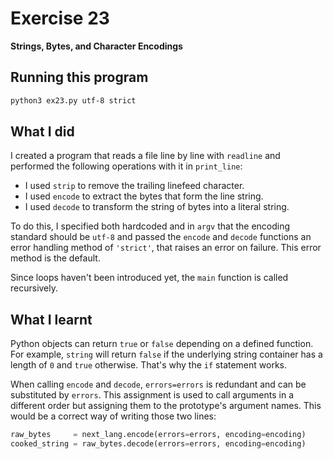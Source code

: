 # Exercise 23

**Strings, Bytes, and Character Encodings**

## Running this program

```sh
python3 ex23.py utf-8 strict
```

## What I did

I created a program that reads a file line by line with `readline` and performed the following operations with it in `print_line`:

- I used `strip` to remove the trailing linefeed character.
- I used `encode` to extract the bytes that form the line string.
- I used `decode` to transform the string of bytes into a literal string.

To do this, I specified both hardcoded and in `argv` that the encoding standard should be `utf-8` and passed the `encode` and `decode` functions an error handling method of `'strict'`, that raises an error on failure.
This error method is the default.

Since loops haven't been introduced yet, the `main` function is called recursively.

## What I learnt

Python objects can return `true` or `false` depending on a defined function.
For example, `string` will return `false` if the underlying string container has a length of `0` and `true` otherwise.
That's why the `if` statement works.

When calling `encode` and `decode`, `errors=errors` is redundant and can be substituted by `errors`.
This assignment is used to call arguments in a different order but assigning them to the prototype's argument names.
This would be a correct way of writing those two lines:

```python
raw_bytes     = next_lang.encode(errors=errors, encoding=encoding)
cooked_string = raw_bytes.decode(errors=errors, encoding=encoding)
```
